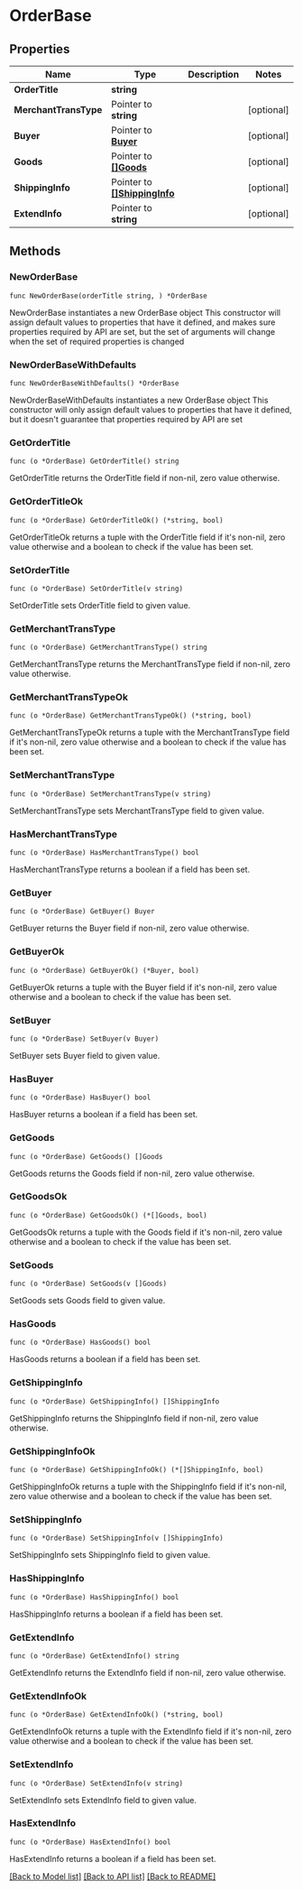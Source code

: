 # OrderBase

## Properties

Name | Type | Description | Notes
------------ | ------------- | ------------- | -------------
**OrderTitle** | **string** |  | 
**MerchantTransType** | Pointer to **string** |  | [optional] 
**Buyer** | Pointer to [**Buyer**](Buyer.md) |  | [optional] 
**Goods** | Pointer to [**[]Goods**](Goods.md) |  | [optional] 
**ShippingInfo** | Pointer to [**[]ShippingInfo**](ShippingInfo.md) |  | [optional] 
**ExtendInfo** | Pointer to **string** |  | [optional] 

## Methods

### NewOrderBase

`func NewOrderBase(orderTitle string, ) *OrderBase`

NewOrderBase instantiates a new OrderBase object
This constructor will assign default values to properties that have it defined,
and makes sure properties required by API are set, but the set of arguments
will change when the set of required properties is changed

### NewOrderBaseWithDefaults

`func NewOrderBaseWithDefaults() *OrderBase`

NewOrderBaseWithDefaults instantiates a new OrderBase object
This constructor will only assign default values to properties that have it defined,
but it doesn't guarantee that properties required by API are set

### GetOrderTitle

`func (o *OrderBase) GetOrderTitle() string`

GetOrderTitle returns the OrderTitle field if non-nil, zero value otherwise.

### GetOrderTitleOk

`func (o *OrderBase) GetOrderTitleOk() (*string, bool)`

GetOrderTitleOk returns a tuple with the OrderTitle field if it's non-nil, zero value otherwise
and a boolean to check if the value has been set.

### SetOrderTitle

`func (o *OrderBase) SetOrderTitle(v string)`

SetOrderTitle sets OrderTitle field to given value.


### GetMerchantTransType

`func (o *OrderBase) GetMerchantTransType() string`

GetMerchantTransType returns the MerchantTransType field if non-nil, zero value otherwise.

### GetMerchantTransTypeOk

`func (o *OrderBase) GetMerchantTransTypeOk() (*string, bool)`

GetMerchantTransTypeOk returns a tuple with the MerchantTransType field if it's non-nil, zero value otherwise
and a boolean to check if the value has been set.

### SetMerchantTransType

`func (o *OrderBase) SetMerchantTransType(v string)`

SetMerchantTransType sets MerchantTransType field to given value.

### HasMerchantTransType

`func (o *OrderBase) HasMerchantTransType() bool`

HasMerchantTransType returns a boolean if a field has been set.

### GetBuyer

`func (o *OrderBase) GetBuyer() Buyer`

GetBuyer returns the Buyer field if non-nil, zero value otherwise.

### GetBuyerOk

`func (o *OrderBase) GetBuyerOk() (*Buyer, bool)`

GetBuyerOk returns a tuple with the Buyer field if it's non-nil, zero value otherwise
and a boolean to check if the value has been set.

### SetBuyer

`func (o *OrderBase) SetBuyer(v Buyer)`

SetBuyer sets Buyer field to given value.

### HasBuyer

`func (o *OrderBase) HasBuyer() bool`

HasBuyer returns a boolean if a field has been set.

### GetGoods

`func (o *OrderBase) GetGoods() []Goods`

GetGoods returns the Goods field if non-nil, zero value otherwise.

### GetGoodsOk

`func (o *OrderBase) GetGoodsOk() (*[]Goods, bool)`

GetGoodsOk returns a tuple with the Goods field if it's non-nil, zero value otherwise
and a boolean to check if the value has been set.

### SetGoods

`func (o *OrderBase) SetGoods(v []Goods)`

SetGoods sets Goods field to given value.

### HasGoods

`func (o *OrderBase) HasGoods() bool`

HasGoods returns a boolean if a field has been set.

### GetShippingInfo

`func (o *OrderBase) GetShippingInfo() []ShippingInfo`

GetShippingInfo returns the ShippingInfo field if non-nil, zero value otherwise.

### GetShippingInfoOk

`func (o *OrderBase) GetShippingInfoOk() (*[]ShippingInfo, bool)`

GetShippingInfoOk returns a tuple with the ShippingInfo field if it's non-nil, zero value otherwise
and a boolean to check if the value has been set.

### SetShippingInfo

`func (o *OrderBase) SetShippingInfo(v []ShippingInfo)`

SetShippingInfo sets ShippingInfo field to given value.

### HasShippingInfo

`func (o *OrderBase) HasShippingInfo() bool`

HasShippingInfo returns a boolean if a field has been set.

### GetExtendInfo

`func (o *OrderBase) GetExtendInfo() string`

GetExtendInfo returns the ExtendInfo field if non-nil, zero value otherwise.

### GetExtendInfoOk

`func (o *OrderBase) GetExtendInfoOk() (*string, bool)`

GetExtendInfoOk returns a tuple with the ExtendInfo field if it's non-nil, zero value otherwise
and a boolean to check if the value has been set.

### SetExtendInfo

`func (o *OrderBase) SetExtendInfo(v string)`

SetExtendInfo sets ExtendInfo field to given value.

### HasExtendInfo

`func (o *OrderBase) HasExtendInfo() bool`

HasExtendInfo returns a boolean if a field has been set.


[[Back to Model list]](../README.md#documentation-for-models) [[Back to API list]](../README.md#documentation-for-api-endpoints) [[Back to README]](../README.md)


